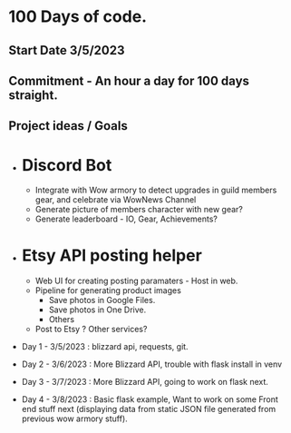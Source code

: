 # 100 Days of code.

## Start Date 3/5/2023
## Commitment - An hour a day for 100 days straight.


## Project ideas / Goals

- # Discord Bot 
  - Integrate with Wow armory to detect upgrades in guild members gear, and celebrate via WowNews Channel
  - Generate picture of members character with new gear?
  - Generate leaderboard - IO, Gear, Achievements?

- # Etsy API posting helper
  - Web UI for creating posting paramaters - Host in web. 
  - Pipeline for generating product images
    - Save photos in Google Files.
    - Save photos in One Drive.
    - Others
  - Post to Etsy ? Other services?


- Day 1 - 3/5/2023 : blizzard api, requests, git. 
- Day 2 - 3/6/2023 : More Blizzard API, trouble with flask install in venv
- Day 3 - 3/7/2023 : More Blizzard API, going to work on flask next. 
- Day 4 - 3/8/2023 : Basic flask example, Want to work on some Front end stuff next (displaying data from static JSON file generated from previous wow armory stuff).
